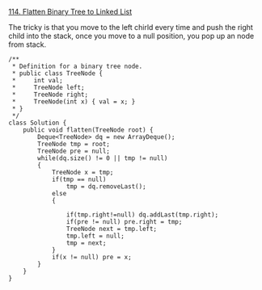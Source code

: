[114. Flatten Binary Tree to Linked List](https://leetcode.com/problems/flatten-binary-tree-to-linked-list/)

The tricky is that you move to the left chirld every time and push the right child into the stack, once you move to a null position, you pop up an node from stack.

```
/**
 * Definition for a binary tree node.
 * public class TreeNode {
 *     int val;
 *     TreeNode left;
 *     TreeNode right;
 *     TreeNode(int x) { val = x; }
 * }
 */
class Solution {
    public void flatten(TreeNode root) {
        Deque<TreeNode> dq = new ArrayDeque();
        TreeNode tmp = root;
        TreeNode pre = null;
        while(dq.size() != 0 || tmp != null)
        {
            TreeNode x = tmp;
            if(tmp == null) 
                tmp = dq.removeLast();
            else
            {
                
                if(tmp.right!=null) dq.addLast(tmp.right);
                if(pre != null) pre.right = tmp;
                TreeNode next = tmp.left;
                tmp.left = null;
                tmp = next;
            }
            if(x != null) pre = x;
        }
    }
}
```
